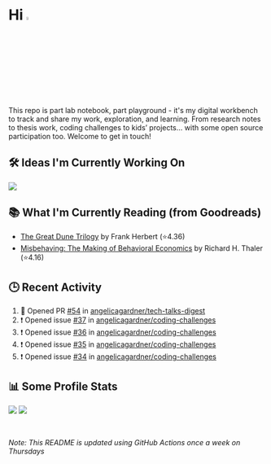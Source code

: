 # Hi <img src="https://media.giphy.com/media/hvRJCLFzcasrR4ia7z/giphy.gif" width="4%">

This repo is part lab notebook, part playground - it's my digital workbench to track and share my work, exploration, and learning. From research notes to thesis work, coding challenges to kids’ projects... with some open source participation too. Welcome to get in touch!

## 🛠️ Ideas I'm Currently Working On

<p align=left>
    <a href="https://github.com/angelicagardner/angelicagardner">
      <img align="center" src="https://github-readme-stats.vercel.app/api/pin/?username=angelicagardner&repo=kids-code-curriculum&theme=github-dark" />
    </a>
</p>

## 📚 What I'm Currently Reading (from Goodreads)

<!-- GOODREADS-LIST:START -->
- [The Great Dune Trilogy](https://www.goodreads.com/review/show/7479855516?utm_medium=api&utm_source=rss) by Frank Herbert (⭐️4.36)
- [Misbehaving: The Making of Behavioral Economics](https://www.goodreads.com/review/show/7314141797?utm_medium=api&utm_source=rss) by Richard H. Thaler (⭐️4.16)
<!-- GOODREADS-LIST:END -->

## 🕒 Recent Activity

<!--START_SECTION:activity-->
1. 💪 Opened PR [#54](https://github.com/angelicagardner/tech-talks-digest/pull/54) in [angelicagardner/tech-talks-digest](https://github.com/angelicagardner/tech-talks-digest)
2. ❗ Opened issue [#37](https://github.com/angelicagardner/coding-challenges/issues/37) in [angelicagardner/coding-challenges](https://github.com/angelicagardner/coding-challenges)
3. ❗ Opened issue [#36](https://github.com/angelicagardner/coding-challenges/issues/36) in [angelicagardner/coding-challenges](https://github.com/angelicagardner/coding-challenges)
4. ❗ Opened issue [#35](https://github.com/angelicagardner/coding-challenges/issues/35) in [angelicagardner/coding-challenges](https://github.com/angelicagardner/coding-challenges)
5. ❗ Opened issue [#34](https://github.com/angelicagardner/coding-challenges/issues/34) in [angelicagardner/coding-challenges](https://github.com/angelicagardner/coding-challenges)
<!--END_SECTION:activity-->

## 📊 Some Profile Stats

<p align="left">
  <img src="https://github-readme-stats.vercel.app/api?username=angelicagardner&theme=dark&show_icons=true&count_private=true"/>
  <img src="https://github-readme-stats-anuraghazra1.vercel.app/api/top-langs/?username=angelicagardner&layout=compact&theme=dark"/>
</p>

<br/>

*Note: This README is updated using GitHub Actions once a week on Thursdays*
